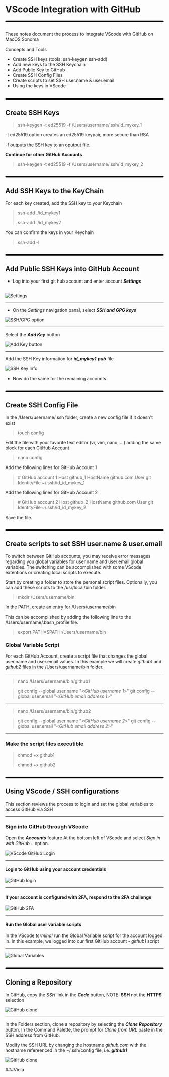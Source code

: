 # VScode Integration with GitHub

<hr style="border:2px solid black; border-radius: 5px; margin: auto; background-color: #000000;">

##
These notes document the process to integrate VScode with GitHub on MacOS Sonoma

Concepts and Tools

* Create SSH keys (tools:  ssh-keygen ssh-add)
* Add new keys to the SSH Keychain
* Add Public Key to GitHub
* Create SSH Config Files
* Create scripts to set SSH user.name & user.email
* Using the keys in VScode
##

<hr style="border:2px solid black; border-radius: 5px; margin: auto; background-color: black;">

## Create SSH Keys

> ssh-keygen -t ed25519 -f /Users/username/.ssh/id_mykey_1

-t ed25519 option creates an ed25519 keypair, more secure than RSA

-f outputs the SSH key to an oputput file.

**Continue for other GitHub Accounts**

> ssh-keygen -t ed25519 -f /Users/username/.ssh/id_mykey_2
##

<hr style="border:2px solid black; border-radius: 5px; margin: auto; background-color: black;">

## Add SSH Keys to the KeyChain

For each key created, add the SSH key to your Keychain

> ssh-add ./id_mykey1
>
> ssh-add ./id_mykey2

You can confirm the keys in your Keychain

> ssh-add -l
##

<hr style="border:2px solid black; border-radius: 5px; margin: auto; background-color: black;">

## Add Public SSH Keys into GitHub Account
- Log into your first git hub account and enter account ***Settings***
##
![Settings](./media/GitHub-Settings.png)

***
- On the *Settings* navigation panal, select ***SSH and GPG keys***

![SSH/GPG option](./media/GitHub-SSH.png)

***
Select the ***Add Key*** button

![Add Key button](./media/GitHub-AddKey.png)

***
Add the SSH Key information for ***id_mykey1.pub*** file

![SSH Key Info](./media/GitHub-KeyInfo.png)

- Now do the same for the remaining accounts.

##

<hr style="border:2px solid black; border-radius: 5px; margin: auto; background-color: black;">

## Create SSH Config File
In the /Users/username/.ssh folder, create a new config file if it doesn't exist

> touch config

Edit the file with your favorite text editor (vi, vim, nano, ...)
adding the same block for each GitHub Account


> nano config

Add the following lines for GitHub Account 1

>  \# GitHub account 1
>  Host github_1
>  HostName github.com
>  User git
>  IdentityFile ~/.ssh/id_id_mykey_1

Add the following lines for GitHub Account 2

>  \# GitHub account 2
>  Host github_2
>  HostName github.com
>  User git
>  IdentityFile ~/.ssh/id_id_mykey_2

Save the file.

##

<hr style="border:2px solid black; border-radius: 5px; margin: auto; background-color: black;">

## Create scripts to set SSH user.name & user.email

To switch between GitHub accounts, you may receive error messages regarding you global variables for user.name and user.email global variables.  The switching can be accomplished with some VScode extentions or creating local scripts to execute.  

Start by creating a folder to store the personal script files.  Optionally, you can add these scripts to the /usr/local/bin folder.

> mkdir /Users/username/bin

In the PATH, create an entry for /Users/username/bin

This can be accomplished by adding the following line to the /Users/username/.bash_profile file.

> export PATH=$PATH:/Users/username/bin

### Global Variable Script

For each GitHub Account, create a script file that changes the global user.name and user.email values.  In this example we will create *github1* and *github2* files in the /Users/username/bin folder.

***

> nano /Users/username/bin/github1

> git config --global user.name "\<*GitHub username 1*>"
> git config --global user.email "\<*GitHub email address 1*>"

***

> nano /Users/username/bin/github2

> git config --global user.name "\<*GitHub username 2*>"
> git config --global user.email "\<*GitHub email address 2*>"

***

### Make the script files executible

> chmod +x github1
>
> chmod +x github2

##

<hr style="border:2px solid black; border-radius: 5px; margin: auto; background-color: black;">


## Using VScode / SSH configurations

This section reviews the process to login and set the global variables to access GitHub via SSH

***

### Sign into GitHub through VScode

Open the ***Accounts*** feature At the bottom left of VScode and select *Sign in with GitHub...* option.

![VScode GitHub Login](./media/vscode-signin-github.png)

***

#### Login to GitHub using your account credentials

![GitHub login](./media/vscode-github-login.png)

***

#### If your account is configured with 2FA, respond to the 2FA challenge

![GitHub 2FA](./media/vscode-signin-github-2fa.png)

***

#### Run the Global user variable scripts

In the VScode *terminal* run the Global Variable script for the account logged in.  In this example, we logged into our first GitHub account -  *github1* script

***

![Global Variables](./media/vscode-globalval-scripts.png)

##

<hr style="border:2px solid black; border-radius: 5px; margin: auto; background-color: black;">

## Cloning a Repository

In GitHub, copy the *SSH* link in the ***Code*** button, NOTE: **SSH** not the **HTTPS** selection

![GitHub clone](./media/github-clone1.png)

***

In the Folders section, clone a repository by selecting the ***Clone Repository*** button.  In the Command Palette, the prompt for *Clone from URL* paste in the SSH address from GitHub.

Modify the SSH URL by changing the hostname *github.com* with the hostname refereenced in the ~/.ssh/config file, i.e. ***github1***


![GitHub clone](./media/vscode-clone2.png)

###Viola 




